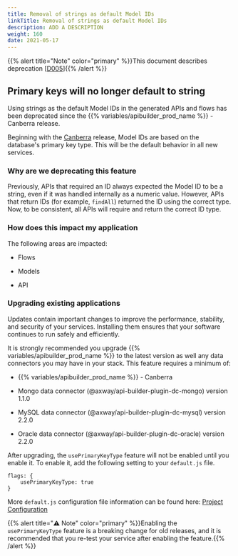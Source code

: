```yaml
---
title: Removal of strings as default Model IDs
linkTitle: Removal of strings as default Model IDs
description: ADD A DESCRIPTION
weight: 160
date: 2021-05-17
---
```


{{% alert title="Note" color="primary" %}}This document describes deprecation \[[D005](/docs/deprecations/#D005)\]{{% /alert %}}

## Primary keys will no longer default to string

Using strings as the default Model IDs in the generated APIs and flows has been deprecated since the {{% variables/apibuilder_prod_name %}} - Canberra release.

Beginning with the [Canberra](/docs/release_notes/standalone_-_17_august_2018/) release, Model IDs are based on the database's primary key type. This will be the default behavior in all new services.

### Why are we deprecating this feature

Previously, APIs that required an ID always expected the Model ID to be a string, even if it was handled internally as a numeric value. However, APIs that return IDs (for example, `findAll`) returned the ID using the correct type. Now, to be consistent, all APIs will require and return the correct ID type.

### How does this impact my application

The following areas are impacted:

* Flows

* Models

* API

### Upgrading existing applications

Updates contain important changes to improve the performance, stability, and security of your services. Installing them ensures that your software continues to run safely and efficiently.

It is strongly recommended you upgrade {{% variables/apibuilder_prod_name %}} to the latest version as well any data connectors you may have in your stack. This feature requires a minimum of:

* {{% variables/apibuilder_prod_name %}} - Canberra

* Mongo data connector (@axway/api-builder-plugin-dc-mongo) version 1.1.0

* MySQL data connector (@axway/api-builder-plugin-dc-mysql) version 2.2.0

* Oracle data connector (@axway/api-builder-plugin-dc-oracle) version 2.2.0

After upgrading, the `usePrimaryKeyType` feature will not be enabled until you enable it. To enable it, add the following setting to your `default.js` file.

```
flags: {
    usePrimaryKeyType: true
}
```

More `default.js` configuration file information can be found here: [Project Configuration](/docs/developer_guide/project/configuration/project_configuration/#flags)

{{% alert title="⚠️ Note" color="primary" %}}Enabling the `usePrimaryKeyType` feature is a breaking change for old releases, and it is recommended that you re-test your service after enabling the feature.{{% /alert %}}
